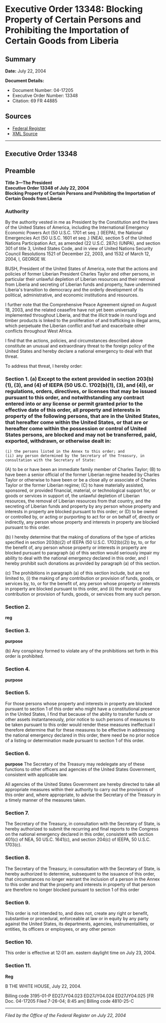 # Executive Order 13348: Blocking Property of Certain Persons and Prohibiting the Importation of Certain Goods from Liberia

## Summary

**Date:** July 22, 2004

**Document Details:**
- Document Number: 04-17205
- Executive Order Number: 13348
- Citation: 69 FR 44885

## Sources
- [Federal Register](https://www.federalregister.gov/documents/2004/07/27/04-17205/blocking-property-of-certain-persons-and-prohibiting-the-importation-of-certain-goods-from-liberia)
- [XML Source](https://www.federalregister.gov/documents/full_text/xml/2004/07/27/04-17205.xml)

---

## Executive Order 13348

## Preamble

**Title 3—The President**  
**Executive Order 13348 of July 22, 2004**  
**Blocking Property of Certain Persons and Prohibiting the Importation of Certain Goods from Liberia**

### Authority

By the authority vested in me as President by the Constitution and the laws of the United States of America, including the International Emergency Economic Powers Act (50 U.S.C. 1701 
et seq
.) (IEEPA), the National Emergencies Act (50 U.S.C. 1601 
et seq
.) (NEA), section 5 of the United Nations Participation Act, as amended (22 U.S.C. 287c) (UNPA), and section 301 of title 3, United States Code, and in view of United Nations Security Council Resolutions 1521 of December 22, 2003, and 1532 of March 12, 2004,
I, GEORGE W.

BUSH, President of the United States of America, note that the actions and policies of former Liberian President Charles Taylor and other persons, in particular their unlawful depletion of Liberian resources and their removal from Liberia and secreting of Liberian funds and property, have undermined Liberia's transition to democracy and the orderly development of its political, administrative, and economic institutions and resources.

I further note that the Comprehensive Peace Agreement signed on August 18, 2003, and the related ceasefire have not yet been universally implemented throughout Liberia, and that the illicit trade in round logs and timber products is linked to the proliferation of and trafficking in illegal arms, which perpetuate the Liberian conflict and fuel and exacerbate other conflicts throughout West Africa.

I find that the actions, policies, and circumstances described above constitute an unusual and extraordinary threat to the foreign policy of the United States and hereby declare a national emergency to deal with that threat.

To address that threat, I hereby order:
### Section 1. (a) Except to the extent provided in section 203(b)(1), (3), and (4) of IEEPA (50 US.C. 1702(b)(1), (3), and (4)), or regulations, orders, directives, or licenses that may be issued pursuant to this order, and notwithstanding any contract entered into or any license or permit granted prior to the effective date of this order, all property and interests in property of the following persons, that are in the United States, that hereafter come within the United States, or that are or hereafter come within the possession or control of United States persons, are blocked and may not be transferred, paid, exported, withdrawn, or otherwise dealt in:

    (i) the persons listed in the Annex to this order; and
    (ii) any person determined by the Secretary of the Treasury, in consultation with the Secretary of State:
(A)
to be or have been an immediate family member of Charles Taylor;
(B)
to have been a senior official of the former Liberian regime headed by Charles Taylor or otherwise to have been or be a close ally or associate of Charles Taylor or the former Liberian regime;
(C)
to have materially assisted, sponsored, or provided financial, material, or technological support for, or goods or services in support of, the unlawful depletion of Liberian resources, the removal of Liberian resources from that country, and the secreting of Liberian funds and property by any person whose property and interests in property are blocked pursuant to this order; or
(D)
to be owned or controlled by, or acting or purporting to act for or on behalf of, directly or indirectly, any person whose property and interests in property are blocked pursuant to this order.

(b) I hereby determine that the making of donations of the type of articles specified in section 203(b)(2) of IEEPA (50 U.S.C. 1702(b)(2)) by, to, or for the benefit of, any person whose property or interests in property are blocked pursuant to paragraph (a) of this section would seriously impair my ability to deal with the national emergency declared in this order, and I hereby prohibit such donations as provided by paragraph (a) of this section.

(c) The prohibitions in paragraph (a) of this section include, but are not limited to,
    (i) the making of any contribution or provision of funds, goods, or services by, to, or for the benefit of, any person whose property or interests in property are blocked pursuant to this order, and
    (ii) the receipt of any contribution or provision of funds, goods, or services from any such person.
### Section 2.

**reg**

### Section 3.

**purpose**

(b) Any conspiracy formed to violate any of the prohibitions set forth in this order is prohibited.
### Section 4.

**purpose**

### Section 5.

For those persons whose property and interests in property are blocked pursuant to section 1 of this order who might have a constitutional presence in the United States, I find that because of the ability to transfer funds or other assets instantaneously, prior notice to such persons of measures to be taken pursuant to this order would render these measures ineffectual I therefore determine that for these measures to be effective in addressing the national emergency declared in this order, there need be no prior notice of a listing or determination made pursuant to section 1 of this order.
### Section 6.

**purpose**
 The Secretary of the Treasury may redelegate any of these functions to other officers and agencies of the United States Government, consistent with applicable law.

All agencies of the United States Government are hereby directed to take all appropriate measures within their authority to carry out the provisions of this order and, where appropriate, to advise the Secretary of the Treasury in a timely manner of the measures taken.
### Section 7.

The Secretary of the Treasury, in consultation with the Secretary of State, is hereby authorized to submit the recurring and final reports to the Congress on the national emergency declared in this order, consistent with section 401(c) of NEA, 50 US.C. 1641(c), and section 204(c) of IEEPA, 50 U.S.C. 1703(c).
### Section 8.

The Secretary of the Treasury, in consultation with the Secretary of State, is hereby authorized to determine, subsequent to the issuance of this order, that circumstances no longer warrant the inclusion of a person in the Annex to this order and that the property and interests in property of that person are therefore no longer blocked pursuant to section 1 of this order
### Section 9.

This order is not intended to, and does not, create any right or benefit, substantive or procedural, enforceable at law or in equity by any party against the United States, its departments, agencies, instrumentalities, or entities, its officers or employees, or any other person
### Section 10.

This order is effective at 12:01 am. eastern daylight time on July 23, 2004. 
### Section 11.

**Reg**

B
THE WHITE HOUSE,
July 22, 2004.

Billing code 3195-01-P
ED27JY04.023
ED27JY04.024
ED27JY04.025
[FR Doc. 04-17205
Filed 7-26-04; 8:45 am]
Billing code 4810-25-C

---

*Filed by the Office of the Federal Register on July 22, 2004*

